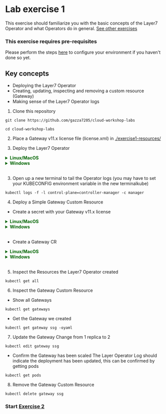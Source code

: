 # Lab exercise 1
This exercise should familiarize you with the basic concepts of the Layer7 Operator and what Operators do in general. [See other exercises](./readme.md#lab-exercises)

### This exercise requires pre-requisites
Please perform the steps [here](./readme.md#before-you-start) to configure your environment if you haven't done so yet.

## Key concepts
- Deploying the Layer7 Operator
- Creating, updating, inspecting and removing a custom resource (Gateway)
- Making sense of the Layer7 Operator logs

1. Clone this repository
```
git clone https://github.com/gazza7205/cloud-workshop-labs
```
```
cd cloud-workshop-labs
```
2. Place a Gateway v11.x license file (license.xml) in [./exercise1-resources/](./exercise1-resources/)

3. Deploy the Layer7 Operator
<details>
  <summary style="color:darkgreen;font-weight:bold">Linux/MacOS</summary>

  ```
  kubectl apply -f ./layer7-operator/rbac.yaml
  ```
  ```
  kubectl apply -f ./layer7-operator/operator.yaml
  ```
</details>
<details>
  <summary style="color:darkgreen;font-weight:bold">Windows</summary>

  ```
  kubectl apply -f layer7-operator\rbac.yaml
  ```
  ```  
  kubectl apply -f layer7-operator\operator.yaml
  ```
</details>
<br/>

3. Open up a new terminal to tail the Operator logs (you may have to set your KUBECONFIG environment variable in the new terminalkube)
```
kubectl logs -f -l control-plane=controller-manager -c manager
```
4. Deploy a Simple Gateway Custom Resource

- Create a secret with your Gateway v11.x license
<details>
  <summary style="color:darkgreen;font-weight:bold">Linux/MacOS</summary>

  ```
  kubectl create secret generic gateway-license --from-file=./exercise1-resources/license.xml
  ```
</details>
<details>
  <summary style="color:darkgreen;font-weight:bold">Windows</summary>

  ```
  kubectl create secret generic gateway-license --from-file=exercise1-resources\license.xml
  ```
</details>
<br/>

- Create a Gateway CR
<details>
  <summary style="color:darkgreen;font-weight:bold">Linux/MacOS</summary>

  ```
  kubectl apply -f ./exercise1-resources/gateway.yaml
  ```
</details>
<details>
  <summary style="color:darkgreen;font-weight:bold">Windows</summary>

  ```
  kubectl apply -f exercise1-resources\gateway.yaml
  ```
</details>
<br/>

5. Inspect the Resources the Layer7 Operator created
```
kubectl get all
```

6. Inspect the Gateway Custom Resource

- Show all Gateways
```
kubectl get gateways
```
- Get the Gateway we created
```
kubectl get gateway ssg -oyaml
```
7. Update the Gateway
Change from 1 replica to 2
```
kubectl edit gateway ssg
```
- Confirm the Gateway has been scaled
The Layer Operator Log should indicate the deployment has been updated, this can be confirmed by getting pods
```
kubectl get pods
```
8. Remove the Gateway Custom Resource
```
kubectl delete gateway ssg
```

### Start [Exercise 2](./lab-exercise2.md)
